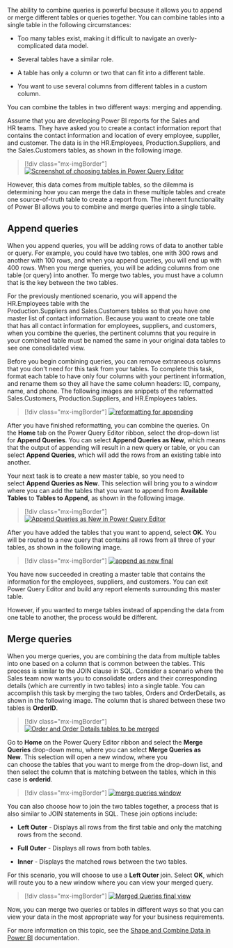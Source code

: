 The ability to combine queries is powerful because it allows you to
append or merge different tables or queries together. You can combine
tables into a single table in the following circumstances:

-   Too many tables exist, making it difficult to navigate an overly-complicated data model.

-   Several tables have a similar role.

-   A table has only a column or two that can fit into a different table.

-   You want to use several columns from different tables in a custom column.

You can combine the tables in two different ways: merging and appending.

Assume that you are developing Power BI reports for the Sales and
HR teams. They have asked you to create a contact information report
that contains the contact information and location of every
employee, supplier, and customer. The data is in the HR.Employees,
Production.Suppliers, and the Sales.Customers tables, as shown in the
following image.

> [!div class="mx-imgBorder"]
> [![Screenshot of choosing tables in Power Query Editor](../media/05-choosing-tables-combine-ss.png)](../media/05-choosing-tables-combine-ss.png#lightbox)

However, this data comes from multiple tables, so the dilemma is
determining how you can merge the data in these multiple tables and
create one source-of-truth table to create a report from. The inherent
functionality of Power BI allows you to combine and merge queries into a
single table.

## Append queries

When you append queries, you will be adding rows of data to another table or query. For example, you could have two tables, one with 300 rows and another with 100 rows, and when you append queries, you will end up with 400 rows. When you merge queries, you will be adding columns from one table (or query) into another. To merge two tables, you must have a column that is the key between the two tables.

For the previously mentioned scenario, you will append the HR.Employees table with the
Production.Suppliers and Sales.Customers tables so that you have one
master list of contact information. Because you want to create one table
that has all contact information for employees, suppliers, and
customers, when you combine the queries, the pertinent columns that you
require in your combined table must be named the same in your original
data tables to see one consolidated view.

Before you begin combining queries, you can remove extraneous columns
that you don't need for this task from your tables. To complete this
task, format each table to have only four columns with your pertinent
information, and rename them so they all have the same column headers:
ID, company, name, and phone. The following images are snippets of the
reformatted Sales.Customers, Production.Suppliers, and HR.Employees
tables.

> [!div class="mx-imgBorder"]
> [![reformatting for appending](../media/05-reformatting-appending-ss.png)](../media/05-reformatting-appending-ss.png#lightbox)

After you have finished reformatting, you can combine the queries. On
the **Home** tab on the Power Query Editor ribbon, select the drop-down
list for **Append Queries**. You can select **Append Queries as
New**, which means that the output of appending will result in a new
query or table, or you can select **Append Queries**, which will add
the rows from an existing table into another.

Your next task is to create a new master table, so you need to
select **Append Queries as New**. This selection will bring you to a
window where you can add the tables that you want to append
from **Available Tables** to **Tables to Append**, as shown in the
following image.

> [!div class="mx-imgBorder"]
> [![Append Queries as New in Power Query Editor](../media/05-append-new-window-ss.png)](../media/05-append-new-window-ss.png#lightbox)

After you have added the tables that you want to append, select **OK**.
You will be routed to a new query that contains all rows from all three
of your tables, as shown in the following image.

> [!div class="mx-imgBorder"]
> [![append as new final](../media/05-appending-new-final-ss.png)](../media/05-appending-new-final-ss.png#lightbox)

You have now succeeded in creating a master table that contains the
information for the employees, suppliers, and customers. You can exit
Power Query Editor and build any report elements surrounding this master
table.

However, if you wanted to merge tables instead of appending the data
from one table to another, the process would be different.

## Merge queries

When you merge queries, you are combining the data from multiple tables into one based on a column that is common between the tables. This process is similar to the JOIN clause in SQL. Consider a scenario where the Sales team now wants you to consolidate orders and their corresponding details (which are currently in two tables) into a single table. You can accomplish this task by merging the two tables, Orders and OrderDetails, as shown in the following image. The column that is shared between these two tables is **OrderID**.

> [!div class="mx-imgBorder"]
> [![Order and Order Details tables to be merged ](../media/05-merging-tables-example-ss.png)](../media/05-merging-tables-example-ss.png#lightbox) 

Go to **Home** on the Power Query Editor ribbon and select the **Merge
Queries** drop-down menu, where you can select **Merge Queries as
New**. This selection will open a new window, where you
can choose the tables that you want to merge from the drop-down list,
and then select the column that is matching between the tables, which in
this case is **orderid**. 

> [!div class="mx-imgBorder"]
> [![merge queries window](../media/05-merge-queries-new-ss.png)](../media/05-merge-queries-new-ss.png#lightbox)

You can also choose how to join the two tables together, a process that
is also similar to JOIN statements in SQL. These join options include: 

-   **Left Outer** - Displays all rows from the first table and only the
    matching rows from the second.

-   **Full Outer** - Displays all rows from both tables.

-   **Inner** - Displays the matched rows between the two tables.

For this scenario, you will choose to use a **Left Outer** join. Select
**OK**, which will route you to a new window where you can view your
merged query.

> [!div class="mx-imgBorder"]
> [![Merged Queries final view](../media/05-merge-queries-final-view-ss.png)](../media/05-merge-queries-final-view-ss.png#lightbox)

Now, you can merge two queries or tables in different ways so that you
can view your data in the most appropriate way for your business
requirements.

For more information on this topic, see the [Shape and Combine Data in Power BI](https://docs.microsoft.com/power-bi/connect-data/desktop-shape-and-combine-data/?azure-portal=true) documentation.
